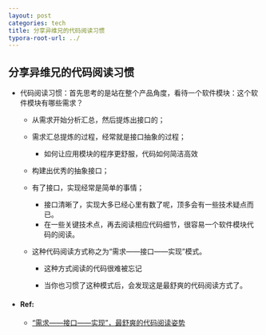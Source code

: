 ```yaml
---
layout: post
categories: tech
title: 分享异维兄的代码阅读习惯
typora-root-url: ../
---
```

## 分享异维兄的代码阅读习惯

- 代码阅读习惯：首先思考的是站在整个产品角度，看待一个软件模块：这个软件模块有哪些需求？
	- 从需求开始分析汇总，然后提炼出接口的；
	- 需求汇总提炼的过程，经常就是接口抽象的过程；
		
		- 如何让应用模块的程序更舒服，代码如何简洁高效
	- 构建出优秀的抽象接口；
	- 有了接口，实现经常是简单的事情；
		- 接口清晰了，实现大多已经心里有数了呢，顶多会有一些技术疑点而已。
		- 在一些关键技术点，再去阅读相应代码细节，很容易一个软件模块代码的阅读。
	- 这种代码阅读方式称之为“需求——接口——实现”模式。
		- 这种方式阅读的代码很难被忘记
		
		- 当你也习惯了这种模式后，会发现这是最舒爽的代码阅读方式了。
		
			
	
- #### Ref:

	- [“需求——接口——实现”，最舒爽的代码阅读姿势](https://blog.csdn.net/zhangmalong/article/details/110632567)
